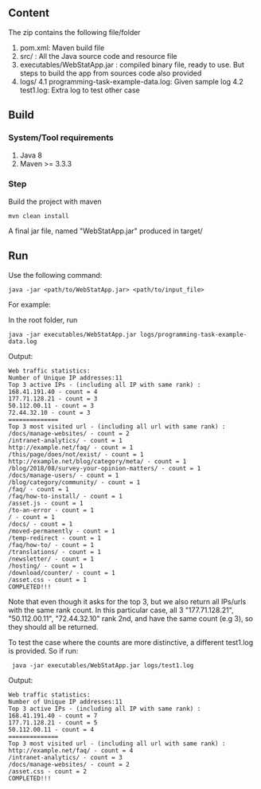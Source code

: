 ## Content

The zip contains the following file/folder

1. pom.xml: Maven build file
2. src/ : All the Java source code and resource file
3. executables/WebStatApp.jar : compiled binary file, ready to use. But steps to build the app from sources code also provided
4. logs/
    4.1 programming-task-example-data.log: Given sample log
    4.2 test1.log: Extra log to test other case

## Build

### System/Tool requirements

1. Java 8
2. Maven >= 3.3.3

### Step

Build the project with maven

```
mvn clean install
```

A final jar file, named "WebStatApp.jar" produced in target/

## Run

Use the following command:

```
java -jar <path/to/WebStatApp.jar> <path/to/input_file>
```

For example:

In the root folder, run

```
java -jar executables/WebStatApp.jar logs/programming-task-example-data.log  
```

Output:

```
Web traffic statistics:
Number of Unique IP addresses:11
Top 3 active IPs - (including all IP with same rank) :
168.41.191.40 - count = 4
177.71.128.21 - count = 3
50.112.00.11 - count = 3
72.44.32.10 - count = 3
==============
Top 3 most visited url - (including all url with same rank) :
/docs/manage-websites/ - count = 2
/intranet-analytics/ - count = 1
http://example.net/faq/ - count = 1
/this/page/does/not/exist/ - count = 1
http://example.net/blog/category/meta/ - count = 1
/blog/2018/08/survey-your-opinion-matters/ - count = 1
/docs/manage-users/ - count = 1
/blog/category/community/ - count = 1
/faq/ - count = 1
/faq/how-to-install/ - count = 1
/asset.js - count = 1
/to-an-error - count = 1
/ - count = 1
/docs/ - count = 1
/moved-permanently - count = 1
/temp-redirect - count = 1
/faq/how-to/ - count = 1
/translations/ - count = 1
/newsletter/ - count = 1
/hosting/ - count = 1
/download/counter/ - count = 1
/asset.css - count = 1
COMPLETED!!!
```

Note that even though it asks for the top 3, but we also return all IPs/urls with the same rank count. In this particular case, all 3 "177.71.128.21", "50.112.00.11", "72.44.32.10" rank 2nd, and have the same count (e.g 3), so they should all be returned.

To test the case where the counts are more distinctive, a different test1.log is provided. So if run:

```
 java -jar executables/WebStatApp.jar logs/test1.log 
```

Output:

```
Web traffic statistics:
Number of Unique IP addresses:11
Top 3 active IPs - (including all IP with same rank) :
168.41.191.40 - count = 7
177.71.128.21 - count = 5
50.112.00.11 - count = 4
==============
Top 3 most visited url - (including all url with same rank) :
http://example.net/faq/ - count = 4
/intranet-analytics/ - count = 3
/docs/manage-websites/ - count = 2
/asset.css - count = 2
COMPLETED!!!
```
